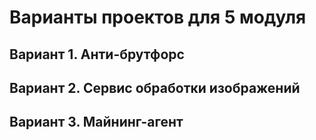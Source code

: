 # Варианты проектов для 5 модуля

## Вариант 1. Анти-брутфорс

## Вариант 2. Сервис обработки изображений

## Вариант 3. Майнинг-агент
